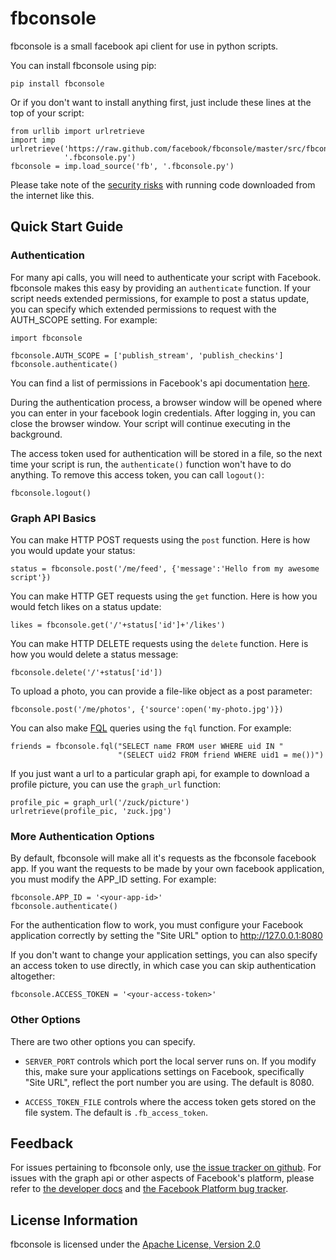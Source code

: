 # fbconsole #

fbconsole is a small facebook api client for use in python scripts.

You can install fbconsole using pip:

    pip install fbconsole

Or if you don't want to install anything first, just include these lines at the
top of your script:

    from urllib import urlretrieve
    import imp
    urlretrieve('https://raw.github.com/facebook/fbconsole/master/src/fbconsole.py',
                '.fbconsole.py')
    fbconsole = imp.load_source('fb', '.fbconsole.py')

Please take note of the
[security risks](http://en.wikipedia.org/wiki/Man-in-the-middle_attack) with
running code downloaded from the internet like this.


## Quick Start Guide ##


### Authentication ###

For many api calls, you will need to authenticate your script with Facebook.
fbconsole makes this easy by providing an `authenticate` function.  If your
script needs extended permissions, for example to post a status update, you can
specify which extended permissions to request with the AUTH_SCOPE setting.  For
example:

    import fbconsole

    fbconsole.AUTH_SCOPE = ['publish_stream', 'publish_checkins']
    fbconsole.authenticate()

You can find a list of permissions in Facebook's api documentation
[here](https://developers.facebook.com/docs/reference/api/permissions/).

During the authentication process, a browser window will be opened where you can
enter in your facebook login credentials.  After logging in, you can close the
browser window.  Your script will continue executing in the background.

The access token used for authentication will be stored in a file, so the next
time your script is run, the `authenticate()` function won't have to do anything.
To remove this access token, you can call `logout()`:

    fbconsole.logout()


### Graph API Basics ###


You can make HTTP POST requests using the `post` function.  Here is how
you would update your status:

    status = fbconsole.post('/me/feed', {'message':'Hello from my awesome script'})

You can make HTTP GET requests using the `get` function.  Here is how you would
fetch likes on a status update:

    likes = fbconsole.get('/'+status['id']+'/likes')

You can make HTTP DELETE requests using the `delete` function.  Here is how you
would delete a status message:

    fbconsole.delete('/'+status['id'])

To upload a photo, you can provide a file-like object as a post parameter:

    fbconsole.post('/me/photos', {'source':open('my-photo.jpg')})

You can also make
[FQL](https://developers.facebook.com/docs/reference/fql/) queries using the
`fql` function.  For example:

    friends = fbconsole.fql("SELECT name FROM user WHERE uid IN "
                            "(SELECT uid2 FROM friend WHERE uid1 = me())")

If you just want a url to a particular graph api, for example to download a
profile picture, you can use the `graph_url` function:

    profile_pic = graph_url('/zuck/picture')
    urlretrieve(profile_pic, 'zuck.jpg')

### More Authentication Options ###

By default, fbconsole will make all it's requests as the fbconsole facebook app.
If you want the requests to be made by your own facebook application, you must
modify the APP_ID setting.  For example:

    fbconsole.APP_ID = '<your-app-id>'
    fbconsole.authenticate()

For the authentication flow to work, you must configure your Facebook
application correctly by setting the "Site URL" option to http://127.0.0.1:8080

If you don't want to change your application settings, you can also specify an
access token to use directly, in which case you can skip authentication
altogether:

    fbconsole.ACCESS_TOKEN = '<your-access-token>'


### Other Options ###

There are two other options you can specify.

- `SERVER_PORT` controls which port the local server runs on.  If you modify
     this, make sure your applications settings on Facebook, specifically "Site
     URL", reflect the port number you are using.  The default is 8080.

- `ACCESS_TOKEN_FILE` controls where the access token gets stored on the file
  system.  The default is `.fb_access_token`.


## Feedback ##

For issues pertaining to fbconsole only, use
[the issue tracker on github](https://github.com/facebook/fbconsole/issues).
For issues with the graph api or other aspects of Facebook's platform, please
refer to [the developer docs](https://developers.facebook.com/docs/) and
[the Facebook Platform bug tracker](http://bugs.developers.facebook.net/).


## License Information ##

fbconsole is licensed under the [Apache License, Version
2.0](http://www.apache.org/licenses/LICENSE-2.0.html)
